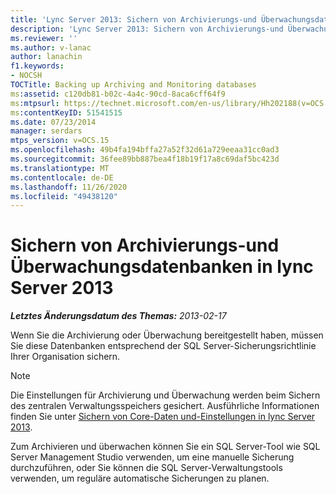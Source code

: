 ```yaml
---
title: 'Lync Server 2013: Sichern von Archivierungs-und Überwachungsdatenbanken'
description: 'Lync Server 2013: Sichern von Archivierungs-und Überwachungsdatenbanken.'
ms.reviewer: ''
ms.author: v-lanac
author: lanachin
f1.keywords:
- NOCSH
TOCTitle: Backing up Archiving and Monitoring databases
ms:assetid: c120db81-b02c-4a4c-90cd-8aca6cff64f9
ms:mtpsurl: https://technet.microsoft.com/en-us/library/Hh202188(v=OCS.15)
ms:contentKeyID: 51541515
ms.date: 07/23/2014
manager: serdars
mtps_version: v=OCS.15
ms.openlocfilehash: 49b4fa194bffa27a52f32d61a729eeaa31cc0ad3
ms.sourcegitcommit: 36fee89bb887bea4f18b19f17a8c69daf5bc423d
ms.translationtype: MT
ms.contentlocale: de-DE
ms.lasthandoff: 11/26/2020
ms.locfileid: "49438120"
---
```

# <a name="backing-up-archiving-and-monitoring-databases-in-lync-server-2013"></a>Sichern von Archivierungs-und Überwachungsdatenbanken in lync Server 2013

<div data-xmlns="http://www.w3.org/1999/xhtml">

<div class="topic" data-xmlns="http://www.w3.org/1999/xhtml" data-msxsl="urn:schemas-microsoft-com:xslt" data-cs="https://msdn.microsoft.com/">

<div data-asp="https://msdn2.microsoft.com/asp">



</div>

<div id="mainSection">

<div id="mainBody">

<span> </span>

_**Letztes Änderungsdatum des Themas:** 2013-02-17_

Wenn Sie die Archivierung oder Überwachung bereitgestellt haben, müssen Sie diese Datenbanken entsprechend der SQL Server-Sicherungsrichtlinie Ihrer Organisation sichern.

<div>


> [!NOTE]  
> Die Einstellungen für Archivierung und Überwachung werden beim Sichern des zentralen Verwaltungsspeichers gesichert. Ausführliche Informationen finden Sie unter <A href="lync-server-2013-backing-up-core-data-and-settings.md">Sichern von Core-Daten und-Einstellungen in lync Server 2013</A>.



</div>

Zum Archivieren und überwachen können Sie ein SQL Server-Tool wie SQL Server Management Studio verwenden, um eine manuelle Sicherung durchzuführen, oder Sie können die SQL Server-Verwaltungstools verwenden, um reguläre automatische Sicherungen zu planen.

</div>

<span> </span>

</div>

</div>

</div>

